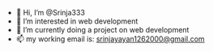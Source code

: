 - 👋 Hi, I’m @Srinja333
- 👀 I’m interested in  web development 
- 🌱 I’m currently doing a project on web development
- 📫 my working email is: srinjayayan1262000@gmail.com

<!---
Srinja333/Srinja333 is a ✨ special ✨ repository because its `README.md` (this file) appears on your GitHub profile.
You can click the Preview link to take a look at your changes.
--->
